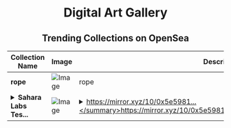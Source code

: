 <div align="center">

# Digital Art Gallery

## Trending Collections on OpenSea

| Collection Name                       | Image                                                                                     | Description                       | OpenSea Link                                                                                          |
|---------------------------------------|-------------------------------------------------------------------------------------------|-----------------------------------|--------------------------------------------------------------------------------------------------------|
| **rope** | ![Image](https://i.seadn.io/s/raw/files/376b4b2dc28541829ed3e2829bba0e2b.png?w=500&auto=format?w=200&auto=format) | rope | <details><summary>Link</summary>[rope](https://opensea.io/collection/rope-25)</details> |
| **<details><summary>Sahara Labs Tes...</summary>Sahara Labs Testnet: A Guide to Earning Soulbound NFTs</details>** | ![Image](https://i.seadn.io/s/raw/files/0981636e1396329d3743745057b9fc81.png?w=500&auto=format?w=200&auto=format) | <details><summary>https://mirror.xyz/10/0x5e5981...</summary>https://mirror.xyz/10/0x5e5981bbc911f9744eb98f4a0369c5e7206a4af1</details> | <details><summary>Link</summary>[Sahara Labs Testnet: A Guide to Earning Soulbound NFTs](https://opensea.io/collection/sahara-labs-testnet-a-guide-to-earning-soulbound-n)</details> |

</div>